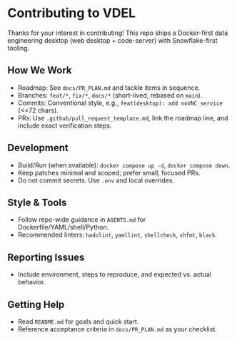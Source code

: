 # Contributing to VDEL

Thanks for your interest in contributing! This repo ships a Docker-first data engineering desktop (web desktop + code-server) with Snowflake-first tooling.

## How We Work
- Roadmap: See `docs/PR_PLAN.md` and tackle items in sequence.
- Branches: `feat/*`, `fix/*`, `docs/*` (short-lived, rebased on `main`).
- Commits: Conventional style, e.g., `feat(desktop): add noVNC service` (<=72 chars).
- PRs: Use `.github/pull_request_template.md`, link the roadmap line, and include exact verification steps.

## Development
- Build/Run (when available): `docker compose up -d`, `docker compose down`.
- Keep patches minimal and scoped; prefer small, focused PRs.
- Do not commit secrets. Use `.env` and local overrides.

## Style & Tools
- Follow repo-wide guidance in `AGENTS.md` for Dockerfile/YAML/shell/Python.
- Recommended linters: `hadolint`, `yamllint`, `shellcheck`, `shfmt`, `black`.

## Reporting Issues
- Include environment, steps to reproduce, and expected vs. actual behavior.

## Getting Help
- Read `README.md` for goals and quick start.
- Reference acceptance criteria in `docs/PR_PLAN.md` as your checklist.
